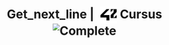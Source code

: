 <!--HEADER-->
<h1 align="center"> Get_next_line | 
 <picture>
  <source media="(prefers-color-scheme: dark)" srcset="https://github.com/josephcheel/42-Cursus/blob/main/resources/42_Logo_White.svg">
  <img alt="42" width=40 align="center" src="https://github.com/josephcheel/42-Cursus/blob/main/resources/42_Logo.svg">
 </picture>
 Cursus 
  <img alt="Complete" src="https://raw.githubusercontent.com/Mqxx/GitHub-Markdown/main/blockquotes/badge/dark-theme/complete.svg">
</h1>
<!--FINISH HEADER-->
